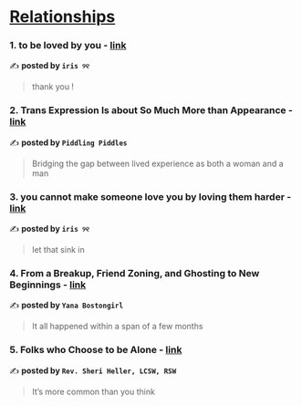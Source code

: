 
<h1><a href=https://medium.com/tag/relationships/recommended target="_blank" rel="noopener noreferrer">Relationships</a></h1>
<h3>1. to be loved by you - <a href="https://medium.com/@fyoaeuriz/to-be-loved-by-you-e51ad4deb7af" target="_blank" rel="noopener noreferrer">link</a></h3>

✍️ **posted by `iris ୨୧`**

<blockquote>thank you !</blockquote>

<h3>2. Trans Expression Is about So Much More than Appearance - <a href="https://medium.com/prismnpen/trans-expression-is-about-so-much-more-than-appearance-e559c3cf1af5" target="_blank" rel="noopener noreferrer">link</a></h3>

✍️ **posted by `Piddling Piddles`**

<blockquote>Bridging the gap between lived experience as both a woman and a man</blockquote>

<h3>3. you cannot make someone love you by loving them harder - <a href="https://medium.com/@fyoaeuriz/you-cannot-make-someone-love-you-by-loving-them-harder-657c9e788b25" target="_blank" rel="noopener noreferrer">link</a></h3>

✍️ **posted by `iris ୨୧`**

<blockquote>let that sink in</blockquote>

<h3>4. From a Breakup, Friend Zoning, and Ghosting to New Beginnings - <a href="https://medium.com/illumination/from-a-breakup-friend-zoning-and-ghosting-to-new-beginnings-8886f68601b2" target="_blank" rel="noopener noreferrer">link</a></h3>

✍️ **posted by `Yana Bostongirl`**

<blockquote>It all happened within a span of a few months</blockquote>

<h3>5. Folks who Choose to be Alone - <a href="https://medium.com/my-unpopular-opinion/folks-who-choose-to-be-alone-4c21d2e1b8c0" target="_blank" rel="noopener noreferrer">link</a></h3>

✍️ **posted by `Rev. Sheri Heller, LCSW, RSW`**

<blockquote>It’s more common than you think</blockquote>

